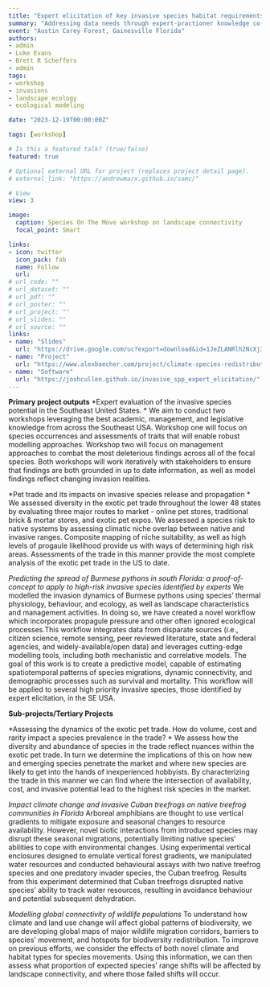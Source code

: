 ```yaml
---
title: "Expert elicitation of key invasive species habitat requirements, prevalence, and life history attributes"
summary: "Addressing data needs through expert-practioner knowledge co-generation"
event: "Austin Carey Forest, Gainesville Florida"
authors:
- admin
- Luke Evans
- Brett R Scheffers
- admin
tags:
- workshop
- invasions
- landscape ecology
- ecological modeling

date: "2023-12-19T00:00:00Z"

tags: [workshop]

# Is this a featured talk? (true/false)
featured: true

# Optional external URL for project (replaces project detail page).
# external_link: "https://andrewmarx.github.io/samc/"

# View
view: 3

image:  
  caption: Species On The Move workshop on landscape connectivity 
  focal_point: Smart

links:
- icon: twitter
  icon_pack: fab
  name: Follow
  url: 
# url_code: ""
# url_dataset: ""
# url_pdf: ""
# url_poster: ""
# url_project: ""
# url_slides: ""
# url_source: ""
links:
- name: "Slides"
  url: "https://drive.google.com/uc?export=download&id=1JeZLANRlh2NcXj3w_hjgRWNqIPKhcGAwCvElYorfSu4"
- name: "Project"
  url: "https://www.alexbaecher.com/project/climate-species-redistribution/"
- name: "Software"
  url: "https://joshcullen.github.io/invasive_spp_expert_elicitation/"
---
```


**Primary project outputs**
*Expert evaluation of the invasive species potential in the Southeast United States. * 
We aim to conduct two workshops leveraging the best academic, management, and legislative knowledge from across the Southeast USA. Workshop one will focus on species occurrences and assessments of traits that will enable robust modelling approaches. Workshop two will focus on management approaches to combat the most deleterious findings across all of the focal species. Both workshops will work iteratively with stakeholders to ensure that findings are both grounded in up to date information, as well as model findings reflect changing invasion realities. 

*Pet trade and its impacts on invasive species release and propagation *
We assessed diversity in the exotic pet trade throughout the lower 48 states by evaluating three major routes to market - online pet stores, traditional brick & mortar stores, and exotic pet expos. We assessed a species risk to native systems by assessing climatic niche overlap between native and invasive ranges. Composite mapping of niche suitability, as well as high levels of progaule likelihood provide us with ways of determining high risk areas. Assessments of the trade in this manner provide the most complete analysis of the exotic pet trade in the US to date. 

*Predicting the spread of Burmese pythons in south Florida: a proof-of-concept to apply to high-risk invasive species identified by experts*
We modelled the invasion dynamics of Burmese pythons using species’ thermal physiology, behaviour, and ecology, as well as landscape characteristics and management activities. In doing so, we have created a novel workflow which incorporates propagule pressure and other often ignored ecological processes.This workflow integrates data from disparate sources (i.e., citizen science, remote sensing, peer reviewed literature, state and federal agencies, and widely-available/open data) and leverages cutting-edge modelling tools, including both mechanistic and correlative models. The goal of this work is to create a predictive model, capable of estimating spatiotemporal patterns of species migrations, dynamic connectivity, and demographic processes such as survival and mortality. This workflow will be applied to several high priority invasive species, those identified by expert elicitation, in the SE USA.  

**Sub-projects/Tertiary Projects**

*Assessing the dynamics of the exotic pet trade. How do volume, cost and rarity impact a species prevalence in the trade? *
We assess how the diversity and abundance of species in the trade reflect nuances within the exotic pet trade. In turn we determine the implications of this on how new and emerging species penetrate the market and where new species are likely to get into the hands of inexperienced hobbyists. By characterizing the trade in this manner we can find where the intersection of availability, cost, and invasive potential lead to the highest risk species in the market. 

*Impact climate change and invasive Cuban treefrogs on native treefrog communities in Florida*
Arboreal amphibians are thought to use vertical gradients to mitigate exposure and seasonal changes to resource availability. However, novel biotic interactions from introduced species may disrupt these seasonal migrations, potentially limiting native species’ abilities to cope with environmental changes. Using experimental vertical enclosures designed to emulate vertical forest gradients, we manipulated water resources and conducted behavioural assays with two native treefrog species and one predatory invader species, the Cuban treefrog. Results from this experiment determined that Cuban treefrogs disrupted native species’ ability to track water resources, resulting in avoidance behaviour and potential subsequent dehydration. 

*Modelling global connectivity of wildlife populations*
To understand how climate and land use change will affect global patterns of biodiversity, we are developing global maps of major wildlife migration corridors, barriers to species’ movement, and hotspots for biodiversity redistribution. To improve on previous efforts, we consider the effects of both novel climate and habitat types for species movements. Using this information, we can then assess what proportion of expected species’ range shifts will be affected by landscape connectivity, and where those failed shifts will occur. 

